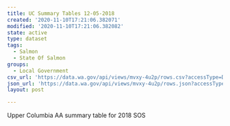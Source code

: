 ```yaml
---
title: UC Summary Tables 12-05-2018
created: '2020-11-10T17:21:06.382071'
modified: '2020-11-10T17:21:06.382082'
state: active
type: dataset
tags:
  - Salmon
  - State Of Salmon
groups:
  - Local Government
csv_url: 'https://data.wa.gov/api/views/mvxy-4u2p/rows.csv?accessType=DOWNLOAD'
json_url: 'https://data.wa.gov/api/views/mvxy-4u2p/rows.json?accessType=DOWNLOAD'
layout: post

---
```

Upper Columbia AA summary table for 2018 SOS
